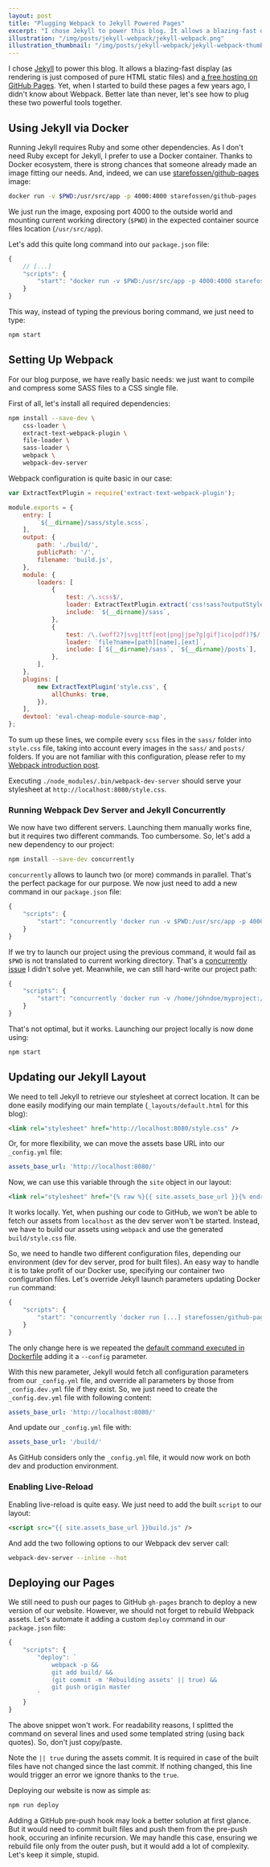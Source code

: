 ```yaml
---
layout: post
title: "Plugging Webpack to Jekyll Powered Pages"
excerpt: "I chose Jekyll to power this blog. It allows a blazing-fast display (as rendering is just composed of pure HTML static files) and a free hosting via GitHub. Yet, when I started to build these pages a few years ago, I didn't know about Webpack. Better late than never, let's see how to plug these two powerful tools together."
illustration: "/img/posts/jekyll-webpack/jekyll-webpack.png"
illustration_thumbnail: "/img/posts/jekyll-webpack/jekyll-webpack-thumb.png"
---
```


I chose [Jekyll](https://jekyllrb.com/) to power this blog. It allows a blazing-fast
display (as rendering is just composed of pure HTML static files) and [a free
hosting on GitHub Pages](/2012/12/25/migrating-to-github-pages.html).
Yet, when I started to build these pages a few years ago, I didn't know about Webpack.
Better late than never, let's see how to plug these two powerful tools together.

## Using Jekyll via Docker

Running Jekyll requires Ruby and some other dependencies. As I don't need Ruby except
for Jekyll, I prefer to use a Docker container. Thanks to Docker ecosystem,
there is strong chances that someone already made an image fitting our needs. And,
indeed, we can use [starefossen/github-pages](https://github.com/Starefossen/docker-github-pages)
image:

``` sh
docker run -v $PWD:/usr/src/app -p 4000:4000 starefossen/github-pages
```

We just run the image, exposing port 4000 to the outside world and mounting current
working directory (`$PWD`) in the expected container source files location (`/usr/src/app`).

Let's add this quite long command into our `package.json` file:

``` js
{
    // [...]
    "scripts": {
        "start": "docker run -v $PWD:/usr/src/app -p 4000:4000 starefossen/github-pages"
    }
}
```

This way, instead of typing the previous boring command, we just need to type:

``` sh
npm start
```

## Setting Up Webpack

For our blog purpose, we have really basic needs: we just want to compile and
compress some SASS files to a CSS single file.

First of all, let's install all required dependencies:

``` sh
npm install --save-dev \
    css-loader \
    extract-text-webpack-plugin \
    file-loader \
    sass-loader \
    webpack \
    webpack-dev-server
```

Webpack configuration is quite basic in our case:

``` js
var ExtractTextPlugin = require('extract-text-webpack-plugin');

module.exports = {
    entry: [
        `${__dirname}/sass/style.scss`,
    ],
    output: {
        path: './build/',
        publicPath: '/',
        filename: 'build.js',
    },
    module: {
        loaders: [
            {
                test: /\.scss$/,
                loader: ExtractTextPlugin.extract('css!sass?outputStyle=expanded'),
                include: `${__dirname}/sass`,
            },
            {
                test: /\.(woff2?|svg|ttf|eot|png|jpe?g|gif|ico|pdf)?$/,
                loader: `file?name=[path][name].[ext]`,
                include: [`${__dirname}/sass`, `${__dirname}/posts`],
            },
        ],
    },
    plugins: [
        new ExtractTextPlugin('style.css', {
            allChunks: true,
        }),
    ],
    devtool: 'eval-cheap-module-source-map',
};
```

To sum up these lines, we compile every `scss` files in the `sass/` folder into
`style.css` file, taking into account every images in the `sass/` and `posts/` folders.
If you are not familiar with this configuration, please refer to my [Webpack introduction
post](/2015/05/15/howto-setup-webpack-on-es6-react-application-with-sass.html).

Executing `./node_modules/.bin/webpack-dev-server` should serve your stylesheet at
`http://localhost:8080/style.css`.

### Running Webpack Dev Server and Jekyll Concurrently

We now have two different servers. Launching them manually works fine, but it requires
two different commands. Too cumbersome. So, let's add a new dependency to
our project:

``` sh
npm install --save-dev concurrently
```

`concurrently` allows to launch two (or more) commands in parallel. That's the
perfect package for our purpose. We now just need to add a new command in our
`package.json` file:

``` js
{
    "scripts": {
        "start": "concurrently 'docker run -v $PWD:/usr/src/app -p 4000:4000 starefossen/github-pages' 'webpack-dev-server --host=0.0.0.0'",
    }
}
```

If we try to launch our project using the previous command, it would fail
as `$PWD` is not translated to current working directory. That's a [concurrently
issue](https://github.com/kimmobrunfeldt/concurrently/issues/52) I didn't solve yet.
Meanwhile, we can still hard-write our project path:

``` js
{
    "scripts": {
        "start": "concurrently 'docker run -v /home/johndoe/myproject:/usr/src/app -p 4000:4000 starefossen/github-pages' 'webpack-dev-server --host=0.0.0.0'",
    }
}
```

That's not optimal, but it works. Launching our project locally is now done using:

``` sh
npm start
```

## Updating our Jekyll Layout

We need to tell Jekyll to retrieve our stylesheet at correct location. It can be
done easily modifying our main template (`_layouts/default.html` for this blog):

``` xml
<link rel="stylesheet" href="http://localhost:8080/style.css" />
```

Or, for more flexibility, we can move the assets base URL into our `_config.yml` file:

``` yaml
assets_base_url: 'http://localhost:8080/'
```

Now, we can use this variable through the `site` object in our layout:

``` xml
<link rel="stylesheet" href="{% raw %}{{ site.assets_base_url }}{% endraw %}style.css" />
```

It works locally. Yet, when pushing our code to GitHub, we won't be able to fetch
our assets from `localhost` as the dev server won't be started. Instead, we have to
build our assets using `webpack` and use the generated `build/style.css` file.

So, we need to handle two different configuration files, depending our environment
(dev for dev server, prod for built files). An easy way to handle it is to take profit
of our Docker use, specifying our container two configuration files.
Let's override Jekyll launch parameters updating Docker `run` command:

``` js
{
    "scripts": {
        "start": "concurrently 'docker run [...] starefossen/github-pages jekyll serve --config _config.yml,_config.dev.yml -d /_site --watch --force_polling -H 0.0.0.0 -P 4000'",
    }
}
```
The only change here is we repeated the [default command executed in Dockerfile](https://github.com/Starefossen/docker-github-pages/blob/master/Dockerfile#L13)
adding it a `--config` parameter.

With this new parameter, Jekyll would fetch all configuration parameters from our
`_config.yml` file, and override all parameters by those from `_config.dev.yml` file
if they exist. So, we just need to create the `_config.dev.yml` file with following
content:

``` yaml
assets_base_url: 'http://localhost:8080/'
```

And update our `_config.yml` file with:

``` yaml
assets_base_url: '/build/'
```

As GitHub considers only the `_config.yml` file, it would now work on both dev
and production environment.

### Enabling Live-Reload

Enabling live-reload is quite easy. We just need to add the built `script` to our layout:

``` xml
<script src="{{ site.assets_base_url }}build.js" />
```

And add the two following options to our Webpack dev server call:

``` sh
webpack-dev-server --inline --hot
```

## Deploying our Pages

We still need to push our pages to GitHub `gh-pages` branch to deploy a new version
of our website. However, we should not forget to rebuild Webpack assets. Let's automate
it adding a custom `deploy` command in our `package.json` file:

``` js
{
    "scripts": {
        "deploy": `
            webpack -p &&
            git add build/ &&
            (git commit -m 'Rebuilding assets' || true) &&
            git push origin master
        `
    }
}
```
The above snippet won't work. For readability reasons, I splitted the command on
several lines and used some templated string (using back quotes). So, don't just
copy/paste.

Note the `|| true` during the assets commit. It is required in case of the built
files have not changed since the last commit. If nothing changed, this line would
trigger an error we ignore thanks to the `true`.

Deploying our website is now as simple as:

``` sh
npm run deploy
```

Adding a GitHub pre-push hook may look a better solution at first glance. But it would
need to commit built files and push them from the pre-push hook, occuring an infinite
recursion. We may handle this case, ensuring we rebuild file only from the outer push, but
it would add a lot of complexity. Let's keep it simple, stupid.
